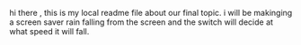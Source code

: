 hi there ,
this is my local readme file about our final topic. 
i will be makinging a screen saver rain falling from the screen and the switch will decide at what speed it will fall.